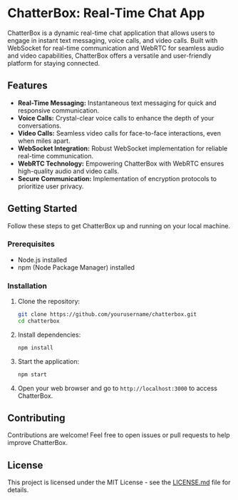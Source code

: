 # ChatterBox: Real-Time Chat App

ChatterBox is a dynamic real-time chat application that allows users to engage in instant text messaging, voice calls, and video calls. Built with WebSocket for real-time communication and WebRTC for seamless audio and video capabilities, ChatterBox offers a versatile and user-friendly platform for staying connected.

## Features

- **Real-Time Messaging:** Instantaneous text messaging for quick and responsive communication.
- **Voice Calls:** Crystal-clear voice calls to enhance the depth of your conversations.
- **Video Calls:** Seamless video calls for face-to-face interactions, even when miles apart.
- **WebSocket Integration:** Robust WebSocket implementation for reliable real-time communication.
- **WebRTC Technology:** Empowering ChatterBox with WebRTC ensures high-quality audio and video calls.
- **Secure Communication:** Implementation of encryption protocols to prioritize user privacy.

## Getting Started

Follow these steps to get ChatterBox up and running on your local machine.

### Prerequisites

- Node.js installed
- npm (Node Package Manager) installed

### Installation

1. Clone the repository:

    ```bash
    git clone https://github.com/yourusername/chatterbox.git
    cd chatterbox
    ```

2. Install dependencies:

    ```bash
    npm install
    ```

3. Start the application:

    ```bash
    npm start
    ```

4. Open your web browser and go to `http://localhost:3000` to access ChatterBox.

## Contributing

Contributions are welcome! Feel free to open issues or pull requests to help improve ChatterBox.

## License

This project is licensed under the MIT License - see the [LICENSE.md](LICENSE.md) file for details.
